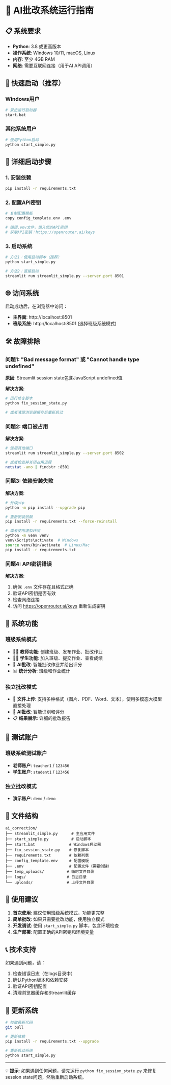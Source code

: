 # 🚀 AI批改系统运行指南

## 📋 系统要求

- **Python**: 3.8 或更高版本
- **操作系统**: Windows 10/11, macOS, Linux
- **内存**: 至少 4GB RAM
- **网络**: 需要互联网连接（用于AI API调用）

## 🎯 快速启动（推荐）

### Windows用户
```bash
# 双击运行启动器
start.bat
```

### 其他系统用户
```bash
# 使用Python启动
python start_simple.py
```

## 🔧 详细启动步骤

### 1. 安装依赖
```bash
pip install -r requirements.txt
```

### 2. 配置API密钥
```bash
# 复制配置模板
copy config_template.env .env

# 编辑.env文件，填入您的API密钥
# 获取API密钥：https://openrouter.ai/keys
```

### 3. 启动系统
```bash
# 方法1：使用启动脚本（推荐）
python start_simple.py

# 方法2：直接启动
streamlit run streamlit_simple.py --server.port 8501
```

## 🌐 访问系统

启动成功后，在浏览器中访问：
- **主界面**: http://localhost:8501
- **班级系统**: http://localhost:8501 (选择班级系统模式)

## 🛠️ 故障排除

### 问题1: "Bad message format" 或 "Cannot handle type undefined"

**原因**: Streamlit session state包含JavaScript undefined值

**解决方案**:
```bash
# 运行修复脚本
python fix_session_state.py

# 或者清理浏览器缓存后重新启动
```

### 问题2: 端口被占用

**解决方案**:
```bash
# 使用其他端口
streamlit run streamlit_simple.py --server.port 8502

# 或者检查并关闭占用进程
netstat -ano | findstr :8501
```

### 问题3: 依赖安装失败

**解决方案**:
```bash
# 升级pip
python -m pip install --upgrade pip

# 重新安装依赖
pip install -r requirements.txt --force-reinstall

# 或者使用虚拟环境
python -m venv venv
venv\Scripts\activate  # Windows
source venv/bin/activate  # Linux/Mac
pip install -r requirements.txt
```

### 问题4: API密钥错误

**解决方案**:
1. 确保 `.env` 文件存在且格式正确
2. 验证API密钥是否有效
3. 检查网络连接
4. 访问 https://openrouter.ai/keys 重新生成密钥

## 📱 系统功能

### 班级系统模式
- 👨‍🏫 **教师功能**: 创建班级、发布作业、批改作业
- 👨‍🎓 **学生功能**: 加入班级、提交作业、查看成绩
- 🤖 **AI批改**: 智能批改作业并给出评分
- 📊 **统计分析**: 班级和作业统计

### 独立批改模式
- 📁 **文件上传**: 支持多种格式（图片、PDF、Word、文本），使用多模态大模型直接处理
- 🤖 **AI批改**: 智能识别和评分
- 📋 **结果展示**: 详细的批改报告

## 🔑 测试账户

### 班级系统测试账户
- **老师账户**: `teacher1` / `123456`
- **学生账户**: `student1` / `123456`

### 独立批改模式
- **演示账户**: `demo` / `demo`

## 📁 文件结构

```
ai_correction/
├── streamlit_simple.py      # 主应用文件
├── start_simple.py          # 启动脚本
├── start.bat               # Windows启动器
├── fix_session_state.py    # 修复脚本
├── requirements.txt        # 依赖列表
├── config_template.env     # 配置模板
├── .env                    # 配置文件（需要创建）
├── temp_uploads/          # 临时文件目录
├── logs/                  # 日志目录
└── uploads/               # 上传文件目录
```

## 🎯 使用建议

1. **首次使用**: 建议使用班级系统模式，功能更完整
2. **简单批改**: 如果只需要批改功能，使用独立模式
3. **开发调试**: 使用 `start_simple.py` 脚本，包含环境检查
4. **生产部署**: 配置正确的API密钥和环境变量

## 📞 技术支持

如果遇到问题，请：

1. 检查错误日志（在logs目录中）
2. 确认Python版本和依赖安装
3. 验证API密钥配置
4. 清理浏览器缓存和Streamlit缓存

## 🔄 更新系统

```bash
# 拉取最新代码
git pull

# 更新依赖
pip install -r requirements.txt --upgrade

# 重新启动系统
python start_simple.py
```

---

💡 **提示**: 如果遇到任何问题，请先运行 `python fix_session_state.py` 来修复session state问题，然后重新启动系统。 